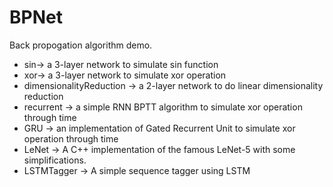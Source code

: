 # BPNet

Back propogation algorithm demo.

* sin-> a 3-layer network to simulate sin function
* xor-> a 3-layer network to simulate xor operation
* dimensionalityReduction -> a 2-layer network to do linear dimensionality reduction
* recurrent -> a simple RNN BPTT algorithm to simulate xor operation through time
* GRU -> an implementation of Gated Recurrent Unit to simulate xor operation through time
* LeNet -> A C++ implementation of the famous LeNet-5 with some simplifications.
* LSTMTagger -> A simple sequence tagger using LSTM